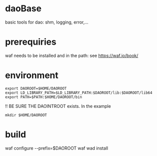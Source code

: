 # daoBase
basic tools for dao: shm, logging, error,...

# prerequiries
waf needs to be installed and in the path: see https://waf.io/book/

# environment
```
export DAOROOT=$HOME/DAOROOT
export LD_LIBRARY_PATH=$LD_LIBRARY_PATH:$DAOROOT/lib:$DAOROOT/lib64
export PATH=$PATH:$HOME/DAOROOT/bin
```

!! BE SURE THE DAOINTROOT exists. In the example
```
mkdir $HOME/DAOROOT
```

# build
waf configure --prefix=$DAOROOT
waf
wad install
